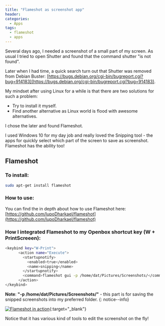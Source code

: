 ```yaml
---
title: "Flameshot as screenshot app"
header:
categories:
  - Apps
tags:
  - flameshot
  - apps
---
```


Several days ago, I needed a screenshot of a small part of my screen. As usual I tried to open Shutter and found that the command shutter "is not found".

Later when I had time, a quick search turn out that Shutter was removed from Debian Buster: [https://bugs.debian.org/cgi-bin/bugreport.cgi?bug=914183](https://bugs.debian.org/cgi-bin/bugreport.cgi?bug=914183).

My mindset after using Linux for a while is that there are two solutions for such a problem:

* Try to install it myself.
* Find another alternative as Linux world is flood with awesome alternatives.

I chose the later and found Flameshot. 

I used Windows 10 for my day job and really loved the Snipping tool - the apps for quickly select which part of the screen to save as screenshot. Flameshot has the ability too!

## Flameshot

### To install:
```bash
sudo apt-get install flameshot
```

### How to use:

You can find the in depth about how to use Flameshot here: [https://github.com/lupoDharkael/flameshot](https://github.com/lupoDharkael/flameshot)

### How I integrated Flameshot to my Openbox shortcut key (W + PrintScreeen):

```bash
<keybind key="W-Print">
      <action name="Execute">
        <startupnotify>
          <enabled>true</enabled>
          <name>snipping</name>
        </startupnotify>
        <command>flameshot gui -p /home/dat/Pictures/Screenshots/</command>
      </action>
</keybind>
```

**Note**: **"-p /home/dat/Pictures/Screenshots/"** - this part is for saving the snipped screenshots into my preferred folder.
{: notice--info}

[![Flameshot in action]({{site.baseurl}}/images/flameshot.png)]({{site.baseurl}}/images/flameshot.png){:target="_blank"}

Notice that it has various kind of tools to edit the screenshot on the fly!